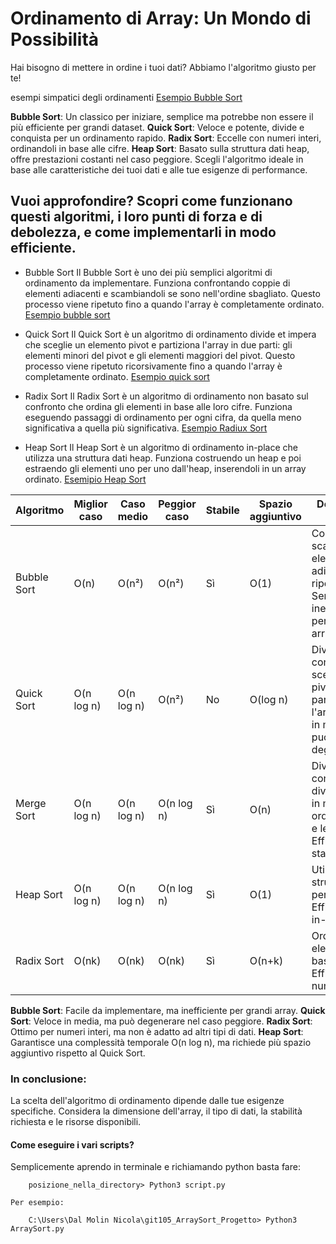 

# **Ordinamento di Array: Un Mondo di Possibilità**
Hai bisogno di mettere in ordine i tuoi dati? Abbiamo l'algoritmo giusto per te!

esempi simpatici degli ordinamenti [Esempio Bubble Sort](https://youtu.be/kPRA0W1kECg?si=Ij753jlQVH9xHv2T)

**Bubble Sort**: Un classico per iniziare, semplice ma potrebbe non essere il più efficiente per grandi dataset.
**Quick Sort**: Veloce e potente, divide e conquista per un ordinamento rapido.
**Radix Sort**: Eccelle con numeri interi, ordinandoli in base alle cifre.
**Heap Sort**: Basato sulla struttura dati heap, offre prestazioni costanti nel caso peggiore.
Scegli l'algoritmo ideale in base alle caratteristiche dei tuoi dati e alle tue esigenze di performance.

## Vuoi approfondire? Scopri come funzionano questi algoritmi, i loro punti di forza e di debolezza, e come implementarli in modo efficiente.

- Bubble Sort
Il Bubble Sort è uno dei più semplici algoritmi di ordinamento da implementare. Funziona confrontando coppie di elementi adiacenti e scambiandoli se sono nell'ordine sbagliato. Questo processo viene ripetuto fino a quando l'array è completamente ordinato.
[Esempio bubble sort](https://youtu.be/g_xesqdQqvA?si=-bXL-6DHBV97CUcD)


- Quick Sort
Il Quick Sort è un algoritmo di ordinamento divide et impera che sceglie un elemento pivot e partiziona l'array in due parti: gli elementi minori del pivot e gli elementi maggiori del pivot. Questo processo viene ripetuto ricorsivamente fino a quando l'array è completamente ordinato.
[Esempio quick sort](https://youtu.be/kFeXwkgnQ9U?si=5xTt2UPDFpLF8jQH)

- Radix Sort
Il Radix Sort è un algoritmo di ordinamento non basato sul confronto che ordina gli elementi in base alle loro cifre. Funziona eseguendo passaggi di ordinamento per ogni cifra, da quella meno significativa a quella più significativa.
[Esempio Radiux Sort](https://youtu.be/BVGRgTALQ44?si=oK5Rh5Cm7TWZFuVY)

- Heap Sort
Il Heap Sort è un algoritmo di ordinamento in-place che utilizza una struttura dati heap. Funziona costruendo un heap e poi estraendo gli elementi uno per uno dall'heap, inserendoli in un array ordinato.
[Esemipio Heap Sort](https://www.youtube.com/watch?v=MtQL_ll5KhQ)


| Algoritmo | Miglior caso | Caso medio | Peggior caso | Stabile | Spazio aggiuntivo | Descrizione breve |
|---|---|---|---|---|---|---|
| Bubble Sort | O(n) | O(n²) | O(n²) | Sì | O(1) | Confronta e scambia elementi adiacenti ripetutamente. Semplice ma inefficiente per grandi array. |
| Quick Sort | O(n log n) | O(n log n) | O(n²) | No | O(log n) | Divide e conquista: sceglie un pivot e partiziona l'array. Veloce in media, ma può degenerare. |
| Merge Sort | O(n log n) | O(n log n) | O(n log n) | Sì | O(n) | Divide e conquista: divide l'array in metà, ordina le metà e le unisce. Efficiente e stabile. |
| Heap Sort | O(n log n) | O(n log n) | O(n log n) | Sì | O(1) | Utilizza una struttura heap per ordinare. Efficiente e in-place. |
| Radix Sort | O(nk) | O(nk) | O(nk) | Sì | O(n+k) | Ordina gli elementi in base alle cifre. Efficiente per numeri interi. |


**Bubble Sort**: Facile da implementare, ma inefficiente per grandi array.
**Quick Sort**: Veloce in media, ma può degenerare nel caso peggiore.
**Radix Sort**: Ottimo per numeri interi, ma non è adatto ad altri tipi di dati.
**Heap Sort**: Garantisce una complessità temporale O(n log n), ma richiede più spazio aggiuntivo rispetto al Quick Sort.

### In conclusione:

La scelta dell'algoritmo di ordinamento dipende dalle tue esigenze specifiche. Considera la dimensione dell'array, il tipo di dati, la stabilità richiesta e le risorse disponibili.


#### Come eseguire i vari scripts?

Semplicemente aprendo in terminale e richiamando python basta fare:

```
    posizione_nella_directory> Python3 script.py
```
    Per esempio:
```
    C:\Users\Dal Molin Nicola\git105_ArraySort_Progetto> Python3 ArraySort.py
```